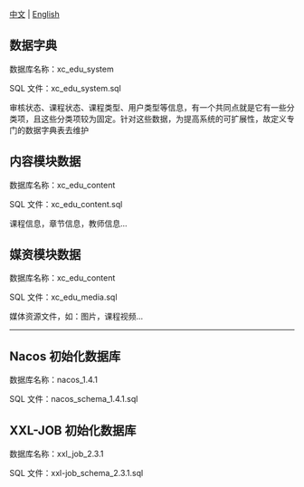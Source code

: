 [中文](https://github.com/domeniczz/xuecheng-edu-project/blob/master/dumps/sql/README-zh.md) | [English](https://github.com/domeniczz/xuecheng-edu-project/blob/master/dumps/sql/README.md)

## 数据字典

数据库名称：xc_edu_system

SQL 文件：xc_edu_system.sql

审核状态、课程状态、课程类型、用户类型等信息，有一个共同点就是它有一些分类项，且这些分类项较为固定。针对这些数据，为提高系统的可扩展性，故定义专门的数据字典表去维护

## 内容模块数据

数据库名称：xc_edu_content

SQL 文件：xc_edu_content.sql

课程信息，章节信息，教师信息...

## 媒资模块数据

数据库名称：xc_edu_content

SQL 文件：xc_edu_media.sql

媒体资源文件，如：图片，课程视频...

---

## Nacos 初始化数据库

数据库名称：nacos_1.4.1

SQL 文件：nacos_schema_1.4.1.sql

## XXL-JOB 初始化数据库

数据库名称：xxl_job_2.3.1

SQL 文件：xxl-job_schema_2.3.1.sql